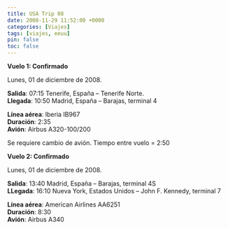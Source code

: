 ```yaml
---
title: USA Trip 08
date: 2008-11-29 11:52:00 +0000
categories: [Viajes]
tags: [viajes, eeuu]
pin: false
toc: false
---
```

**Vuelo 1: Confirmado**

Lunes, 01 de diciembre de 2008.

**Salida**: 07:15 Tenerife, España – Tenerife Norte.   
**Llegada**: 10:50 Madrid, España – Barajas, terminal 4

**Línea aérea**: Iberia IB967   
**Duración**: 2:35   
**Avión**: Airbus A320-100/200

Se requiere cambio de avión. Tiempo entre vuelo = 2:50

**Vuelo 2: Confirmado**

Lunes, 01 de diciembre de 2008.

**Salida**: 13:40 Madrid, España – Barajas, terminal 4S   
**LLegada**: 16:10 Nueva York, Estados Unidos – John F. Kennedy, terminal 7

**Línea aérea**: American Airlines AA6251   
**Duración**: 8:30   
**Avión**: Airbus A340